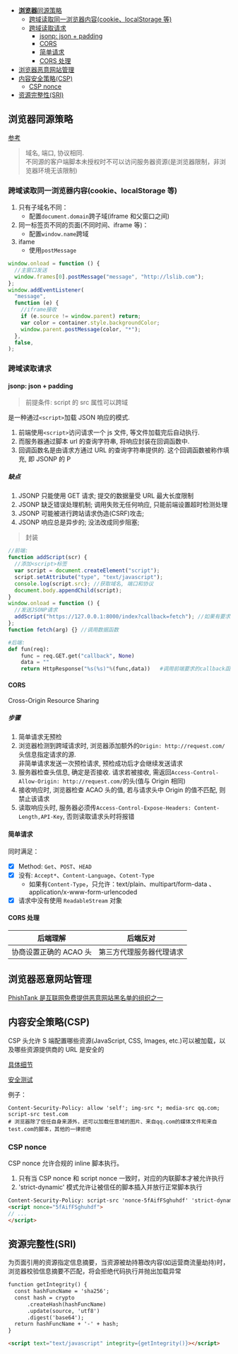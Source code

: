 - [**浏览器**同源策略](#浏览器同源策略)
  - [跨域读取同一浏览器内容(cookie、localStorage 等)](#跨域读取同一浏览器内容cookielocalstorage-等)
  - [跨域读取请求](#跨域读取请求)
    - [jsonp: json + padding](#jsonp-json--padding)
    - [CORS](#cors)
    - [简单请求](#简单请求)
    - [CORS 处理](#cors-处理)
- [浏览器恶意网站管理](#浏览器恶意网站管理)
- [内容安全策略(CSP)](#内容安全策略csp)
  - [CSP nonce](#csp-nonce)
- [资源完整性(SRI)](#资源完整性sri)

## **浏览器**同源策略

[参考](https://developer.mozilla.org/zh-CN/docs/Web/Security/Same-origin_policy)

> 域名, 端口, 协议相同.<br/>
> 不同源的客户端脚本未授权时不可以访问服务器资源(是浏览器限制，非浏览器环境无该限制) <br/>

### 跨域读取同一浏览器内容(cookie、localStorage 等)

1. 只有子域名不同：
   - 配置`document.domain`跨子域(iframe 和父窗口之间)
2. 同一标签页不同的页面(不同时间、iframe 等)：
   - 配置`window.name`跨域
3. ifame
   - 使用`postMessage`

```js
window.onload = function () {
  //主窗口发送
  window.frames[0].postMessage("message", "http://lslib.com");
};
window.addEventListener(
  "message",
  function (e) {
    //iframe接收
    if (e.source != window.parent) return;
    var color = container.style.backgroundColor;
    window.parent.postMessage(color, "*");
  },
  false,
);
```

### 跨域读取请求

#### jsonp: json + padding

> 前提条件: script 的 src 属性可以跨域

是一种通过`<script>`加载 JSON 响应的模式.

1. 前端使用`<script>`访问请求一个 js 文件, 等文件加载完后自动执行.
2. 而服务器通过脚本 url 的查询字符串, 将响应封装在回调函数中.
3. 回调函数名是由请求方通过 URL 的查询字符串提供的. 这个回调函数被称作填充, 即 JSONP 的 P

##### 缺点

1. JSONP 只能使用 GET 请求; 提交的数据量受 URL 最大长度限制
2. JSONP 缺乏错误处理机制; 调用失败无任何响应, 只能前端设置超时检测处理
3. JSONP 可能被进行跨站请求伪造(CSRF)攻击;
4. JSONP 响应总是异步的; 没法改成同步阻塞;

> 封装

```js
//前端:
function addScript(scr) {
  //添加<script>标签
  var script = document.createElement("script");
  script.setAttribute("type", "text/javascript");
  console.log(script.src); //获取域名, 端口和协议
  document.body.appendChild(script);
}
window.onload = function () {
  //发送JSONP请求
  addScript("https://127.0.0.1:8000/index?callback=fetch"); //如果有要求, 通过GET发送, 且只能发送GET请求
};
function fetch(arg) {} //调用数据函数
```

```py
#后端:
def fun(req):
    func = req.GET.get("callback", None)
    data = ""
    return HttpResponse("%s(%s)"%(func,data))   #调用前端要求的callback函数
```

#### CORS

Cross-Origin Resource Sharing

##### 步骤

1. 简单请求无预检
2. 浏览器检测到跨域请求时, 浏览器添加额外的`Origin: http://request.com/`头信息指定请求的源.<br>
  非简单请求发送一次预检请求, 预检成功后才会继续发送请求
3. 服务器检查头信息, 确定是否接收. 请求若被接收, 需返回`Access-Control-Allow-Origin: http://request.com/`的头(值与 Origin 相同)
4. 接收响应时, 浏览器检查 ACAO 头的值, 若与请求头中 Origin 的值不匹配, 则禁止该请求
5. 读取响应头时, 服务器必须传`Access-Control-Expose-Headers: Content-Length,API-Key`, 否则读取请求头时将报错

#### 简单请求

同时满足：

- [x] Method: `Get`、`POST`、`HEAD`
- [x] 没有: `Accept*`、`Content-Language`、`Cotent-Type`
  - 如果有`Content-Type`，只允许：text/plain、multipart/form-data
    、application/x-www-form-urlencoded
- [x] 请求中没有使用 `ReadableStream` 对象

#### CORS 处理

|        后端理解        |         后端反对         |
| :--------------------: | :----------------------: |
| 协商设置正确的 ACAO 头 | 第三方代理服务器代理请求 |

## 浏览器恶意网站管理

[PhishTank 是互联网免费提供恶意网站黑名单的组织之一](https://phishtank.org/index.php)

## 内容安全策略(CSP)

CSP 头允许 S 端配置哪些资源(JavaScript, CSS, Images, etc.)可以被加载，以及哪些资源提供商的 URL 是安全的

[具体细节](https://content-security-policy.com/)

[安全测试](https://securityheaders.com/)

例子：
```
Content-Security-Policy: allow 'self'; img-src *; media-src qq.com; script-src test.com
# 浏览器除了信任自身来源外，还可以加载任意域的图片、来自qq.com的媒体文件和来自test.com的脚本，其他的一律拒绝
```

### CSP nonce

CSP nonce 允许合规的 inline 脚本执行。

1. 只有当 CSP nonce 和 script nonce 一致时，对应的内联脚本才被允许执行
2. 'strict-dynamic' 模式允许让被信任的脚本插入并放行正常脚本执行

```html
Content-Security-Policy: script-src 'nonce-5fAifFSghuhdf' 'strict-dynamic'
<script nonce="5fAifFSghuhdf">
// ...
</script>
```

## 资源完整性(SRI)

为页面引用的资源指定信息摘要，当资源被劫持篡改内容(如运营商流量劫持)时，浏览器校验信息摘要不匹配，将会拒绝代码执行并抛出加载异常

```html
function getIntegrity() {
  const hashFuncName = 'sha256';
  const hash = crypto
      .createHash(hashFuncName)
      .update(source, 'utf8')
      .digest('base64');
  return hashFuncName + '-' + hash;
}

<script text="text/javascript" integrity={getIntegrity()}></script>
```
